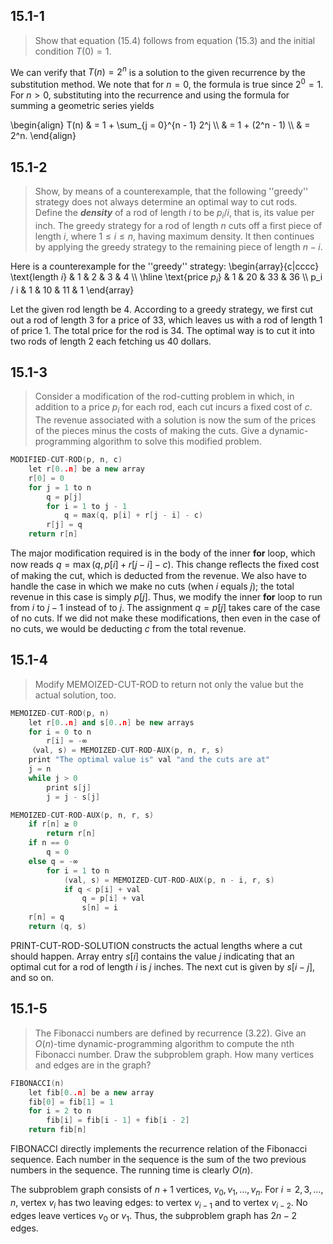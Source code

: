 ## 15.1-1

> Show that equation $\text{(15.4)}$ follows from equation $\text{(15.3)}$ and the initial condition $T(0) = 1$.

We can verify that $T(n) = 2^n$ is a solution to the given recurrence by the substitution method. We note that for $n = 0$, the formula is true since $2^0 = 1$. For $n > 0$, substituting into the recurrence and using the formula for summing a geometric series yields

\begin{align}
T(n) & = 1 + \sum_{j = 0}^{n - 1} 2^j \\\\
     & = 1 + (2^n - 1) \\\\
     & = 2^n.
\end{align}

## 15.1-2

> Show, by means of a counterexample, that the following ''greedy'' strategy does not always determine an optimal way to cut rods. Define the ***density*** of a rod of length $i$ to be $p_i / i$, that is, its value per inch. The greedy strategy for a rod of length $n$ cuts off a first piece of length $i$, where $1 \le i \le n$, having maximum density. It then continues by applying the greedy strategy to the remaining piece of length $n - i$.

Here is a counterexample for the ''greedy'' strategy:
\begin{array}{c|cccc}
\text{length $i$}  &  1 &  2 &  3 &  4 \\\\
\hline
\text{price $p_i$} &  1 & 20 & 33 & 36 \\\\
p_i / i            &  1 & 10 & 11 &  1 
\end{array}

Let the given rod length be $4$. According to a greedy strategy, we first cut out a rod of length $3$ for a price of $33$, which leaves us with a rod of length $1$ of price $1$. The total price for the rod is $34$. The optimal way is to cut it into two rods of length $2$ each fetching us $40$ dollars.

## 15.1-3

> Consider a modification of the rod-cutting problem in which, in addition to a price $p_i$ for each rod, each cut incurs a fixed cost of $c$. The revenue associated with a solution is now the sum of the prices of the pieces minus the costs of making the cuts. Give a dynamic-programming algorithm to solve this modified problem.

```cpp
MODIFIED-CUT-ROD(p, n, c)
    let r[0..n] be a new array
    r[0] = 0
    for j = 1 to n
        q = p[j]
        for i = 1 to j - 1
            q = max(q, p[i] + r[j - i] - c)
        r[j] = q
    return r[n]
```

The major modification required is in the body of the inner **for** loop, which now reads $q = \max(q, p[i] + r[j - i] - c)$. This change reﬂects the fixed cost of making the cut, which is deducted from the revenue. We also have to handle the case in which we make no cuts (when $i$ equals $j$); the total revenue in this case is simply $p[j]$. Thus, we modify the inner **for** loop to run from $i$ to $j - 1$ instead of to $j$. The assignment $q = p[j]$ takes care of the case of no cuts. If we did not make these modifications, then even in the case of no cuts, we would be deducting $c$ from the total revenue.

## 15.1-4

> Modify $\text{MEMOIZED-CUT-ROD}$ to return not only the value but the actual solution, too.

```cpp
MEMOIZED-CUT-ROD(p, n)
    let r[0..n] and s[0..n] be new arrays
    for i = 0 to n
        r[i] = -∞
    （val, s) = MEMOIZED-CUT-ROD-AUX(p, n, r, s)
    print "The optimal value is" val "and the cuts are at"
    j = n
    while j > 0
        print s[j]
        j = j - s[j]
```

```cpp
MEMOIZED-CUT-ROD-AUX(p, n, r, s)
    if r[n] ≥ 0
        return r[n]
    if n == 0
        q = 0
    else q = -∞
        for i = 1 to n
            (val, s) = MEMOIZED-CUT-ROD-AUX(p, n - i, r, s)
            if q < p[i] + val
                q = p[i] + val
                s[n] = i
    r[n] = q
    return (q, s)
```

$\text{PRINT-CUT-ROD-SOLUTION}$ constructs the actual lengths where a cut should happen. Array entry $s[i]$ contains the value $j$ indicating that an optimal cut for a rod of length $i$ is $j$ inches. The next cut is given by $s[i - j]$, and so on.

## 15.1-5

> The Fibonacci numbers are defined by recurrence $\text{(3.22)}$. Give an $O(n)$-time dynamic-programming algorithm to compute the nth Fibonacci number. Draw the subproblem graph. How many vertices and edges are in the graph?

```cpp
FIBONACCI(n)
    let fib[0..n] be a new array
    fib[0] = fib[1] = 1
    for i = 2 to n
        fib[i] = fib[i - 1] + fib[i - 2]
    return fib[n]
```

$\text{FIBONACCI}$ directly implements the recurrence relation of the Fibonacci sequence. Each number in the sequence is the sum of the two previous numbers in the sequence. The running time is clearly $O(n)$.

The subproblem graph consists of $n + 1$ vertices, $v_0, v_1, \ldots, v_n$. For $i = 2, 3, \ldots, n$, vertex $v_i$ has two leaving edges: to vertex $v_{i - 1}$ and to vertex $v_{i - 2}$. No edges leave vertices $v_0$ or $v_1$. Thus, the subproblem graph has $2n - 2$ edges.
